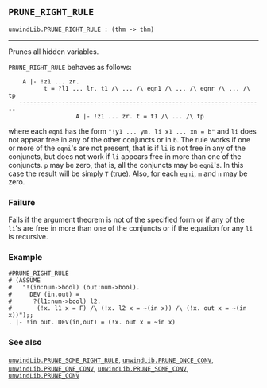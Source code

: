 ## `PRUNE_RIGHT_RULE`

``` hol4
unwindLib.PRUNE_RIGHT_RULE : (thm -> thm)
```

------------------------------------------------------------------------

Prunes all hidden variables.

`PRUNE_RIGHT_RULE` behaves as follows:

``` hol4
    A |- !z1 ... zr.
          t = ?l1 ... lr. t1 /\ ... /\ eqn1 /\ ... /\ eqnr /\ ... /\ tp
   ---------------------------------------------------------------------
                   A |- !z1 ... zr. t = t1 /\ ... /\ tp
```

where each `eqni` has the form `"!y1 ... ym. li x1 ... xn = b"` and `li`
does not appear free in any of the other conjuncts or in `b`. The rule
works if one or more of the `eqni`'s are not present, that is if `li` is
not free in any of the conjuncts, but does not work if `li` appears free
in more than one of the conjuncts. `p` may be zero, that is, all the
conjuncts may be `eqni`'s. In this case the result will be simply `T`
(true). Also, for each `eqni`, `m` and `n` may be zero.

### Failure

Fails if the argument theorem is not of the specified form or if any of
the `li`'s are free in more than one of the conjuncts or if the equation
for any `li` is recursive.

### Example

``` hol4
#PRUNE_RIGHT_RULE
# (ASSUME
#   "!(in:num->bool) (out:num->bool).
#     DEV (in,out) =
#      ?(l1:num->bool) l2.
#       (!x. l1 x = F) /\ (!x. l2 x = ~(in x)) /\ (!x. out x = ~(in x))");;
. |- !in out. DEV(in,out) = (!x. out x = ~in x)
```

### See also

[`unwindLib.PRUNE_SOME_RIGHT_RULE`](#unwindLib.PRUNE_SOME_RIGHT_RULE),
[`unwindLib.PRUNE_ONCE_CONV`](#unwindLib.PRUNE_ONCE_CONV),
[`unwindLib.PRUNE_ONE_CONV`](#unwindLib.PRUNE_ONE_CONV),
[`unwindLib.PRUNE_SOME_CONV`](#unwindLib.PRUNE_SOME_CONV),
[`unwindLib.PRUNE_CONV`](#unwindLib.PRUNE_CONV)
